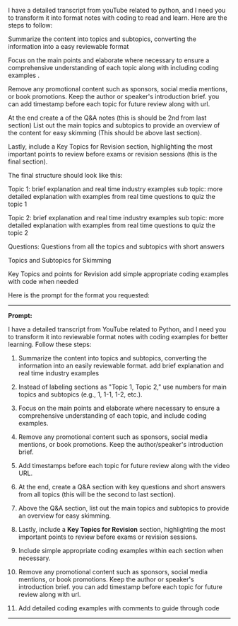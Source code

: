 I have a detailed transcript from youTube related to python, and I need you to transform it into format notes with coding to read and learn. Here are the steps to follow:

Summarize the content into topics and subtopics, converting the information into a easy reviewable format

Focus on the main points and elaborate where necessary to ensure a comprehensive understanding of each topic along with including coding examples .

Remove any promotional content such as sponsors, social media mentions, or book promotions. Keep the author or speaker's introduction brief. you can add timestamp before each topic for future review along with url.

At the end  create a of the Q&A notes (this is should be 2nd from last section)
List out the main topics and subtopics to provide an overview of the content for easy skimming (This should be above last section).

Lastly, include a Key Topics for Revision section, highlighting the most important points to review before exams or revision sessions (this is the final section).

The final structure should look like this:

Topic 1: 
brief explanation and real time industry examples
sub topic: 
more detailed explanation with examples from real time
questions to quiz the topic 1

Topic 2:
brief explanation and real time industry examples
sub topic: 
more detailed explanation with examples from real time
questions to quiz the topic 2

Questions:
Questions from all the topics and subtopics with short answers 

Topics and Subtopics for Skimming

Key Topics and points for Revision
add simple appropriate coding examples with code when needed 


Here is the prompt for the format you requested:

---

**Prompt:**

I have a detailed transcript from YouTube related to Python, and I need you to transform it into reviewable format notes with coding examples for better learning. Follow these steps:

1. Summarize the content into topics and subtopics, converting the information into an easily reviewable format. add brief explanation and real time industry examples 
   
2. Instead of labeling sections as "Topic 1, Topic 2," use numbers for main topics and subtopics (e.g., 1, 1-1, 1-2, etc.).

3. Focus on the main points and elaborate where necessary to ensure a comprehensive understanding of each topic, and include coding examples.

4. Remove any promotional content such as sponsors, social media mentions, or book promotions. Keep the author/speaker's introduction brief.

5. Add timestamps before each topic for future review along with the video URL.

6. At the end, create a Q&A section with key questions and short answers from all topics (this will be the second to last section).

7. Above the Q&A section, list out the main topics and subtopics to provide an overview for easy skimming.

8. Lastly, include a **Key Topics for Revision** section, highlighting the most important points to review before exams or revision sessions.

9. Include simple appropriate coding examples within each section when necessary.

10. Remove any promotional content such as sponsors, social media mentions, or book promotions. Keep the author or speaker's introduction brief. you can add timestamp before each topic for future review along with url.
11. Add detailed coding examples with comments to guide through code
---

